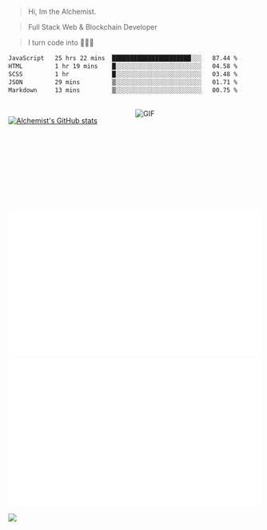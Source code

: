 > Hi, Im the Alchemist.

> Full Stack Web & Blockchain Developer

> I turn code into 💎💎💎

<!--START_SECTION:waka-->
```text
JavaScript   25 hrs 22 mins  ██████████████████████░░░   87.44 % 
HTML         1 hr 19 mins    █░░░░░░░░░░░░░░░░░░░░░░░░   04.58 % 
SCSS         1 hr            █░░░░░░░░░░░░░░░░░░░░░░░░   03.48 % 
JSON         29 mins         ▒░░░░░░░░░░░░░░░░░░░░░░░░   01.71 % 
Markdown     13 mins         ▒░░░░░░░░░░░░░░░░░░░░░░░░   00.75 % 
```
<!--END_SECTION:waka-->


<br />

<img align="right" alt="GIF" src="https://user-images.githubusercontent.com/5355808/139111924-210cc6fa-9fb1-4dac-929d-6324a5836a92.gif" width="250" height="200" />

[![Alchemist's GitHub stats](https://github-readme-stats.vercel.app/api?username=DrMaxis&show_icons=true&theme=outrun&count_private=true)](#)

![](https://raw.githubusercontent.com/DrMaxis/github-stats-transparent/output/generated/overview.svg)
![](https://raw.githubusercontent.com/DrMaxis/github-stats-transparent/output/generated/languages.svg)

 
<a href="https://count.getloli.com/"><img src="https://count.getloli.com/get/@:maxis-the-alchemist?theme=rule34"></a>
<!-- https://count.getloli.com/get/@alchemist?theme=rule34 -->
<br>


